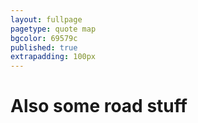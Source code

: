 ```yaml
---
layout: fullpage
pagetype: quote map
bgcolor: 69579c
published: true
extrapadding: 100px
---
```


<!-- <div class="mapstage"></div> -->

# Also some road stuff
